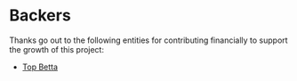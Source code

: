 # Backers

Thanks go out to the following entities for contributing financially to support the growth of this project:

- [Top Betta](http://topbetta.com.au/)
